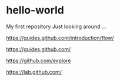 # hello-world
My first repository
Just looking around ...


https://guides.github.com/introduction/flow/

https://guides.github.com/

https://github.com/explore

https://lab.github.com/
